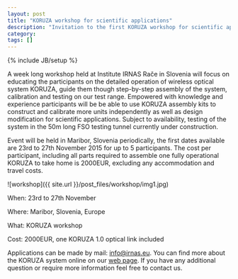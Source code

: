 ```yaml
---
layout: post
title: "KORUZA workshop for scientific applications"
description: "Invitation to the first KORUZA workshop for scientific applications."
category: 
tags: []
---
```

{% include JB/setup %}

A week long workshop held at Institute IRNAS Rače in Slovenia will focus on educating the participants on the detailed operation of wireless optical system KORUZA, guide them though step-by-step assembly of the system, calibration and testing on our test range. Empowered with knowledge and experience participants will be be able to use KORUZA assembly kits to construct and calibrate more units independently as well as design modification for scientific applications. Subject to availability, testing of the system in the 50m long FSO testing tunnel currently under construction.

Event will be held in Maribor, Slovenia periodically, the first dates available are 23rd to 27th November 2015 for up to 5 participants. The cost per participant, including all parts required to assemble one fully operational KORUZA to take home is 2000EUR, excluding any accommodation and travel costs. 

![workshop]({{ site.url }}/post_files/workshop/img1.jpg)

When: 23rd to 27th November

Where: Maribor, Slovenia, Europe

What: KORUZA workshop

Cost: 2000EUR, one KORUZA 1.0 optical link included

Applications can be made by mail: info@irnas.eu. You can find more about the KORUZA system online on our [web page](http://www.koruza.net). If you have any additional question or require more information feel free to contact us.





